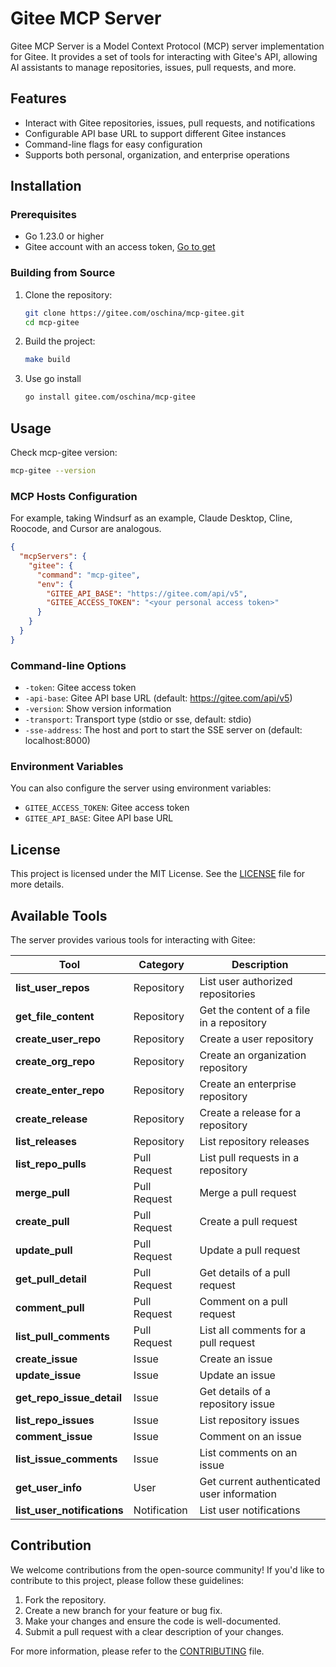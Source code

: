 # Gitee MCP Server

Gitee MCP Server is a Model Context Protocol (MCP) server implementation for Gitee. It provides a set of tools for interacting with Gitee's API, allowing AI assistants to manage repositories, issues, pull requests, and more.

## Features

- Interact with Gitee repositories, issues, pull requests, and notifications
- Configurable API base URL to support different Gitee instances
- Command-line flags for easy configuration
- Supports both personal, organization, and enterprise operations

## Installation

### Prerequisites

- Go 1.23.0 or higher
- Gitee account with an access token, [Go to get](https://gitee.com/profile/personal_access_tokens)

### Building from Source

1. Clone the repository:
   ```bash
   git clone https://gitee.com/oschina/mcp-gitee.git
   cd mcp-gitee
   ```

2. Build the project:
   ```bash
   make build
   ```

3. Use go install
   ```bash
   go install gitee.com/oschina/mcp-gitee
   ```

## Usage

Check mcp-gitee version:

```bash
mcp-gitee --version
```

### MCP Hosts Configuration
For example, taking Windsurf as an example, Claude Desktop, Cline, Roocode, and Cursor are analogous.
```json
{
  "mcpServers": {
    "gitee": {
      "command": "mcp-gitee",
      "env": {
        "GITEE_API_BASE": "https://gitee.com/api/v5",
        "GITEE_ACCESS_TOKEN": "<your personal access token>"
      }
    }
  }
}
```

### Command-line Options

- `-token`: Gitee access token
- `-api-base`: Gitee API base URL (default: https://gitee.com/api/v5)
- `-version`: Show version information
- `-transport`: Transport type (stdio or sse, default: stdio)
- `-sse-address`: The host and port to start the SSE server on (default: localhost:8000)

### Environment Variables

You can also configure the server using environment variables:

- `GITEE_ACCESS_TOKEN`: Gitee access token
- `GITEE_API_BASE`: Gitee API base URL

## License

This project is licensed under the MIT License. See the [LICENSE](LICENSE) file for more details.

## Available Tools

The server provides various tools for interacting with Gitee:

| Tool                        | Category | Description |
|-----------------------------|----------|-------------|
| **list_user_repos**         | Repository | List user authorized repositories |
| **get_file_content**        | Repository | Get the content of a file in a repository |
| **create_user_repo**        | Repository | Create a user repository |
| **create_org_repo**         | Repository | Create an organization repository |
| **create_enter_repo**       | Repository | Create an enterprise repository |
| **create_release**          | Repository | Create a release for a repository |
| **list_releases**           | Repository | List repository releases |
| **list_repo_pulls**         | Pull Request | List pull requests in a repository |
| **merge_pull**              | Pull Request | Merge a pull request |
| **create_pull**             | Pull Request | Create a pull request |
| **update_pull**             | Pull Request | Update a pull request |
| **get_pull_detail**         | Pull Request | Get details of a pull request |
| **comment_pull**            | Pull Request | Comment on a pull request |
| **list_pull_comments**      | Pull Request | List all comments for a pull request |
| **create_issue**            | Issue | Create an issue |
| **update_issue**            | Issue | Update an issue |
| **get_repo_issue_detail**   | Issue | Get details of a repository issue |
| **list_repo_issues**        | Issue | List repository issues |
| **comment_issue**           | Issue | Comment on an issue |
| **list_issue_comments**     | Issue | List comments on an issue |
| **get_user_info**           | User | Get current authenticated user information |
| **list_user_notifications** | Notification | List user notifications |

## Contribution

We welcome contributions from the open-source community! If you'd like to contribute to this project, please follow these guidelines:

1. Fork the repository.
2. Create a new branch for your feature or bug fix.
3. Make your changes and ensure the code is well-documented.
4. Submit a pull request with a clear description of your changes.

For more information, please refer to the [CONTRIBUTING](CONTRIBUTING.md) file.
